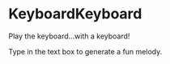 # KeyboardKeyboard

Play the keyboard...with a keyboard!

Type in the text box to generate a fun melody.